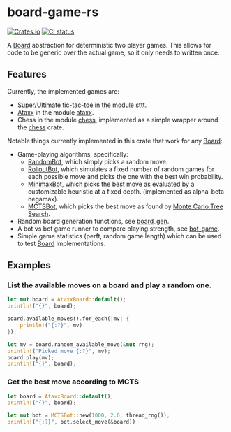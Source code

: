 # board-game-rs

[![Crates.io](https://img.shields.io/crates/v/board-game)](https://crates.io/crates/board-game)
[![CI status](https://github.com/KarelPeeters/board-game-rs/actions/workflows/rust.yml/badge.svg)](https://github.com/KarelPeeters/board-game-rs/actions)

<!--
Everything within the cargo-rdme comments is autogenerated based on the crate-level docs in lib.rs.
DO NOT EDIT MANUALLY
-->

<!-- cargo-rdme start -->

A [Board](https://docs.rs/board-game/latest/board_game/board/trait.Board.html) abstraction for deterministic two player games.
This allows for code to be generic over the actual game, so it only needs to written once.

## Features

Currently, the implemented games are:
* [Super/Ultimate tic-tac-toe](https://en.wikipedia.org/wiki/Ultimate_tic-tac-toe)
    in the module [sttt](https://docs.rs/board-game/latest/board_game/games/sttt/).
* [Ataxx](https://en.wikipedia.org/wiki/Ataxx)
    in the module [ataxx](https://docs.rs/board-game/latest/board_game/games/ataxx/).
* Chess in the module [chess](https://docs.rs/board-game/latest/board_game/games/chess/),
    implemented as a simple wrapper around the [chess](https://crates.io/crates/chess) crate.

Notable things currently implemented in this crate that work for any [Board](https://docs.rs/board-game/latest/board_game/board/trait.Board.html):
* Game-playing algorithms, specifically:
    * [RandomBot](https://docs.rs/board-game/latest/board_game/ai/simple/struct.RandomBot.html),
        which simply picks a random move.
    * [RolloutBot](https://docs.rs/board-game/latest/board_game/ai/simple/struct.RolloutBot.html),
        which simulates a fixed number of random games for each possible move and picks the one with the best win probability.
    * [MinimaxBot](https://docs.rs/board-game/latest/board_game/ai/minimax/struct.MiniMaxBot.html),
        which picks the best move as evaluated by a customizable heuristic at a fixed depth. (implemented as alpha-beta negamax).
    * [MCTSBot](https://docs.rs/board-game/latest/board_game/ai/mcts/struct.MCTSBot.html),
        which picks the best move as found by [Monte Carlo Tree Search](https://en.wikipedia.org/wiki/Monte_Carlo_tree_search).
* Random board generation functions, see [board_gen](https://docs.rs/board-game/latest/board_game/util/board_gen/).
* A bot vs bot game runner to compare playing strength, see [bot_game](https://docs.rs/board-game/latest/board_game/util/bot_game/).
* Simple game statistics (perft, random game length) which can be used to test [Board](https://docs.rs/board-game/latest/board_game/board/trait.Board.html) implementations.

## Examples

### List the available moves on a board and play a random one.

```rust
let mut board = AtaxxBoard::default();
println!("{}", board);

board.available_moves().for_each(|mv| {
    println!("{:?}", mv)
});

let mv = board.random_available_move(&mut rng);
println!("Picked move {:?}", mv);
board.play(mv);
println!("{}", board);
```

### Get the best move according to MCTS

```rust
let board = AtaxxBoard::default();
println!("{}", board);

let mut bot = MCTSBot::new(1000, 2.0, thread_rng());
println!("{:?}", bot.select_move(&board))
```

<!-- cargo-rdme end -->
